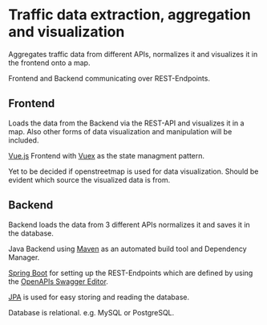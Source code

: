 
# Traffic data extraction, aggregation and visualization

Aggregates traffic data from different APIs, normalizes it and visualizes it in the frontend onto a map.

Frontend and Backend communicating over REST-Endpoints.

## Frontend
Loads the data from the Backend via the REST-API and visualizes it in a map.
Also other forms of data visualization and manipulation will be included.

[Vue.js](https://vuejs.org/) Frontend with [Vuex](https://vuex.vuejs.org/) as the state managment pattern.

Yet to be decided if openstreetmap is used for data visualization.
Should be evident which source the visualized data is from.



## Backend 
Backend loads the data from 3 different APIs normalizes it and saves it in the database. 

Java Backend using [Maven](https://maven.apache.org/) as an automated build tool and Dependency Manager. 

[Spring Boot](https://spring.io/projects/spring-boot) for setting up the REST-Endpoints which are defined by using the [OpenAPIs Swagger Editor](https://swagger.io/specification/).

[JPA](https://de.wikipedia.org/wiki/Java_Persistence_API) is used for easy storing and reading the database.

Database is relational. e.g. MySQL or PostgreSQL.
